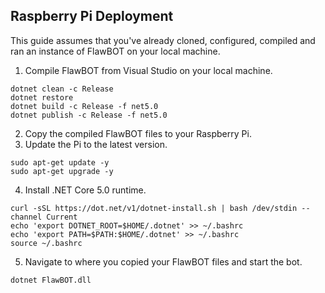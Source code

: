 ## Raspberry Pi Deployment
This guide assumes that you've already cloned, configured, compiled and ran an instance of FlawBOT on your local machine.

1. Compile FlawBOT from Visual Studio on your local machine.
```
dotnet clean -c Release
dotnet restore
dotnet build -c Release -f net5.0
dotnet publish -c Release -f net5.0
```
2. Copy the compiled FlawBOT files to your Raspberry Pi.
3. Update the Pi to the latest version.
```
sudo apt-get update -y
sudo apt-get upgrade -y
```
4. Install .NET Core 5.0 runtime.
```
curl -sSL https://dot.net/v1/dotnet-install.sh | bash /dev/stdin --channel Current
echo 'export DOTNET_ROOT=$HOME/.dotnet' >> ~/.bashrc
echo 'export PATH=$PATH:$HOME/.dotnet' >> ~/.bashrc
source ~/.bashrc
```
5. Navigate to where you copied your FlawBOT files and start the bot.
```
dotnet FlawBOT.dll
```
